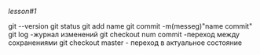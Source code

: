 *lesson#1*

git --version
git status
git add name
git commit -m(messeg)"name commit"
git log -журнал изменений
git checkout num commit -переход между сохранениями
git checkout master - переход в актуальное состояние

